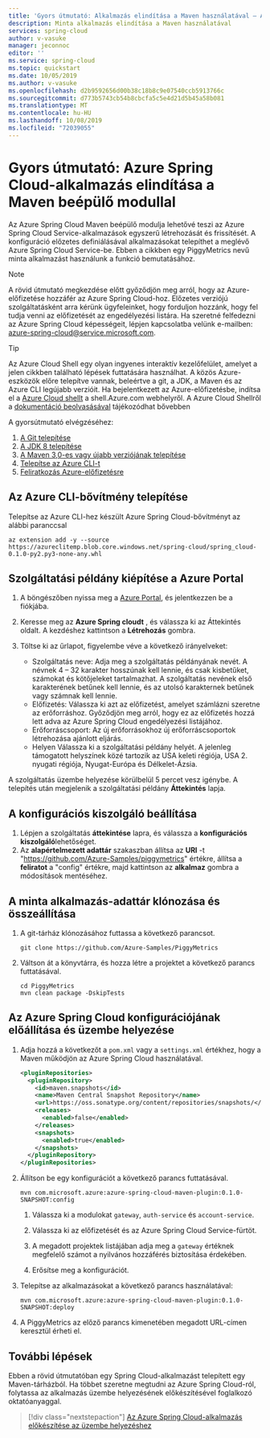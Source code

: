 ```yaml
---
title: 'Gyors útmutató: Alkalmazás elindítása a Maven használatával – Azure Spring Cloud'
description: Minta alkalmazás elindítása a Maven használatával
services: spring-cloud
author: v-vasuke
manager: jeconnoc
editor: ''
ms.service: spring-cloud
ms.topic: quickstart
ms.date: 10/05/2019
ms.author: v-vasuke
ms.openlocfilehash: d2b9592656d00b38c18b8c9e07540ccb5913766c
ms.sourcegitcommit: d773b5743cb54b8cbcfa5c5e4d21d5b45a58b081
ms.translationtype: MT
ms.contentlocale: hu-HU
ms.lasthandoff: 10/08/2019
ms.locfileid: "72039055"
---
```

# <a name="quickstart-launch-an-azure-spring-cloud-app-using-the-maven-plug-in"></a>Gyors útmutató: Azure Spring Cloud-alkalmazás elindítása a Maven beépülő modullal

Az Azure Spring Cloud Maven beépülő modulja lehetővé teszi az Azure Spring Cloud Service-alkalmazások egyszerű létrehozását és frissítését. A konfiguráció előzetes definiálásával alkalmazásokat telepíthet a meglévő Azure Spring Cloud Service-be. Ebben a cikkben egy PiggyMetrics nevű minta alkalmazást használunk a funkció bemutatásához.

>[!Note]
> A rövid útmutató megkezdése előtt győződjön meg arról, hogy az Azure-előfizetése hozzáfér az Azure Spring Cloud-hoz.  Előzetes verziójú szolgáltatásként arra kérünk ügyfeleinket, hogy forduljon hozzánk, hogy fel tudja venni az előfizetését az engedélyezési listára.  Ha szeretné felfedezni az Azure Spring Cloud képességeit, lépjen kapcsolatba velünk e-mailben: azure-spring-cloud@service.microsoft.com.

>[!TIP]
> Az Azure Cloud Shell egy olyan ingyenes interaktív kezelőfelület, amelyet a jelen cikkben található lépések futtatására használhat.  A közös Azure-eszközök előre telepítve vannak, beleértve a git, a JDK, a Maven és az Azure CLI legújabb verzióit. Ha bejelentkezett az Azure-előfizetésbe, indítsa el a [Azure Cloud shellt](https://shell.azure.com) a shell.Azure.com webhelyről.  A Azure Cloud Shellről a [dokumentáció beolvasásával](../cloud-shell/overview.md) tájékozódhat bővebben

A gyorsútmutató elvégzéséhez:

1. [A Git telepítése](https://git-scm.com/)
2. [A JDK 8 telepítése](https://docs.microsoft.com/java/azure/jdk/?view=azure-java-stable)
3. [A Maven 3,0-es vagy újabb verziójának telepítése](https://maven.apache.org/download.cgi)
4. [Telepítse az Azure CLI-t](https://docs.microsoft.com/cli/azure/install-azure-cli?view=azure-cli-latest)
5. [Feliratkozás Azure-előfizetésre](https://azure.microsoft.com/free/)

## <a name="install-the-azure-cli-extension"></a>Az Azure CLI-bővítmény telepítése

Telepítse az Azure CLI-hez készült Azure Spring Cloud-bővítményt az alábbi paranccsal

```Azure CLI
az extension add -y --source https://azureclitemp.blob.core.windows.net/spring-cloud/spring_cloud-0.1.0-py2.py3-none-any.whl
```

## <a name="provision-a-service-instance-on-the-azure-portal"></a>Szolgáltatási példány kiépítése a Azure Portal

1. A böngészőben nyissa meg a [Azure Portal](https://portal.azure.com), és jelentkezzen be a fiókjába.

1. Keresse meg az **Azure Spring cloudt** , és válassza ki az Áttekintés oldalt. A kezdéshez kattintson a **Létrehozás** gombra.

1. Töltse ki az űrlapot, figyelembe véve a következő irányelveket:
    - Szolgáltatás neve: Adja meg a szolgáltatás példányának nevét.  A névnek 4 – 32 karakter hosszúnak kell lennie, és csak kisbetűket, számokat és kötőjeleket tartalmazhat.  A szolgáltatás nevének első karakterének betűnek kell lennie, és az utolsó karakternek betűnek vagy számnak kell lennie.
    - Előfizetés: Válassza ki azt az előfizetést, amelyet számlázni szeretne az erőforráshoz.  Győződjön meg arról, hogy ez az előfizetés hozzá lett adva az Azure Spring Cloud engedélyezési listájához.
    - Erőforráscsoport: Az új erőforrásokhoz új erőforráscsoportok létrehozása ajánlott eljárás.
    - Helyen Válassza ki a szolgáltatási példány helyét. A jelenleg támogatott helyszínek közé tartozik az USA keleti régiója, USA 2. nyugati régiója, Nyugat-Európa és Délkelet-Ázsia.
    
A szolgáltatás üzembe helyezése körülbelül 5 percet vesz igénybe.  A telepítés után megjelenik a szolgáltatási példány **Áttekintés** lapja.

## <a name="set-up-your-configuration-server"></a>A konfigurációs kiszolgáló beállítása

1. Lépjen a szolgáltatás **áttekintése** lapra, és válassza a **konfigurációs kiszolgáló**lehetőséget.
1. Az **alapértelmezett adattár** szakaszban állítsa az **URI** -t "https://github.com/Azure-Samples/piggymetrics" értékre, állítsa a **feliratot** a "config" értékre, majd kattintson az **alkalmaz** gombra a módosítások mentéséhez.

## <a name="clone-and-build-the-sample-application-repository"></a>A minta alkalmazás-adattár klónozása és összeállítása

1. A git-tárház klónozásához futtassa a következő parancsot.

    ```azurecli
    git clone https://github.com/Azure-Samples/PiggyMetrics
    ```
  
1. Váltson át a könyvtárra, és hozza létre a projektet a következő parancs futtatásával.

    ```azurecli
    cd PiggyMetrics
    mvn clean package -DskipTests
    ```

## <a name="generate-and-deploy-the-azure-spring-cloud-configuration"></a>Az Azure Spring Cloud konfigurációjának előállítása és üzembe helyezése

1. Adja hozzá a következőt a `pom.xml` vagy a `settings.xml` értékhez, hogy a Maven működjön az Azure Spring Cloud használatával.

    ```xml
    <pluginRepositories>
      <pluginRepository>
        <id>maven.snapshots</id>
        <name>Maven Central Snapshot Repository</name>
        <url>https://oss.sonatype.org/content/repositories/snapshots/</url>
        <releases>
          <enabled>false</enabled>
        </releases>
        <snapshots>
          <enabled>true</enabled>
        </snapshots>
      </pluginRepository>
    </pluginRepositories>
    ```

1. Állítson be egy konfigurációt a következő parancs futtatásával.

    ```azurecli
    mvn com.microsoft.azure:azure-spring-cloud-maven-plugin:0.1.0-SNAPSHOT:config
    ```

    1. Válassza ki a modulokat `gateway`, `auth-service` és `account-service`.

    1. Válassza ki az előfizetését és az Azure Spring Cloud Service-fürtöt.

    1. A megadott projektek listájában adja meg a `gateway` értéknek megfelelő számot a nyilvános hozzáférés biztosítása érdekében.
    
    1. Erősítse meg a konfigurációt.

1. Telepítse az alkalmazásokat a következő parancs használatával:

   ```azurecli
   mvn com.microsoft.azure:azure-spring-cloud-maven-plugin:0.1.0-SNAPSHOT:deploy
   ```

1. A PiggyMetrics az előző parancs kimenetében megadott URL-címen keresztül érheti el.

## <a name="next-steps"></a>További lépések

Ebben a rövid útmutatóban egy Spring Cloud-alkalmazást telepített egy Maven-tárházból.  Ha többet szeretne megtudni az Azure Spring Cloud-ról, folytassa az alkalmazás üzembe helyezésének előkészítésével foglalkozó oktatóanyaggal.

> [!div class="nextstepaction"]
> [Az Azure Spring Cloud-alkalmazás előkészítése az üzembe helyezéshez](spring-cloud-tutorial-prepare-app-deployment.md)
